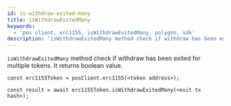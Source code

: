 ```yaml
---
id: is-withdraw-exited-many
title: isWithdrawExitedMany
keywords:
  - 'pos client, erc1155, isWithdrawExitedMany, polygon, sdk'
description: 'isWithdrawExitedMany method check if withdraw has been exited for multiple tokens.'
---
```


`isWithdrawExitedMany` method check if withdraw has been exited for multiple tokens. It returns boolean value.

```
const erc1155Token = posClient.erc1155(<token address>);

const result = await erc1155Token.isWithdrawExitedMany(<exit tx hash>);

```
